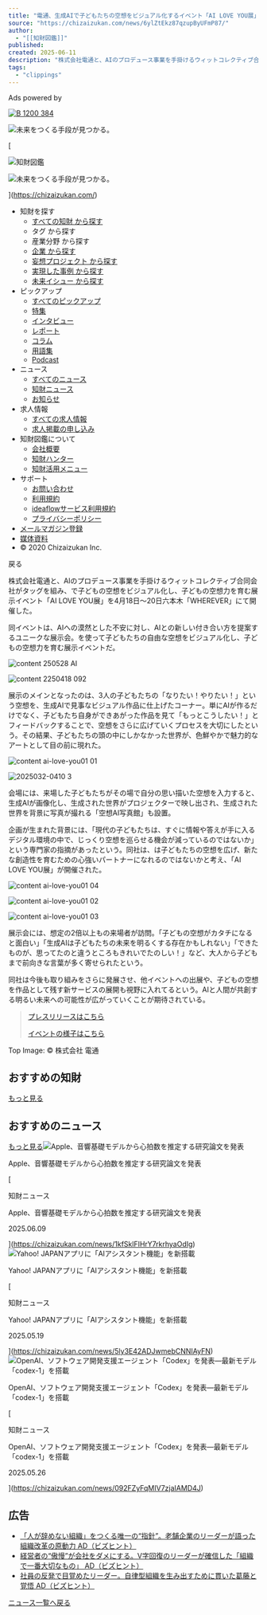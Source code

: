 ```yaml
---
title: "電通、生成AIで子どもたちの空想をビジュアル化するイベント「AI LOVE YOU展」を開催―無限の空想力を引き出す"
source: "https://chizaizukan.com/news/6ylZtEkz87qzupByUFmP87/"
author:
  - "[[知財図鑑]]"
published:
created: 2025-06-11
description: "株式会社電通と、AIのプロデュース事業を手掛けるウィットコレクティブ合同会社がタッグを組み、生成AIで子どもの空想をビジュアル化し、子どもの空想力を育む展示イベント「AI LOVE YOU展」を4月18日～20日六本木「WHEREVER」にて開催した。 同イベントは、AIへの漠然とした不安に対し、AIとの新しい付き合い方を提案するユニークな展示会。"
tags:
  - "clippings"
---
```

Ads powered by

[![B 1200 384](https://images.ctfassets.net/mauam998hl9x/6qChYbSRqaTDsbk1IpyuOZ/2ecde3498db83b14c8d906fcaf76b95d/B_1200_384.jpg?fit=fill&q=80&w=2160&fm=webp)](https://idea-flow.ai/)

![未来をつくる手段が見つかる。](https://chizaizukan.com/_nuxt/img/logo_copy.96222e7.svg)

[

![知財図鑑](https://chizaizukan.com/_nuxt/img/logo-large.f510517.svg)

![未来をつくる手段が見つかる。](https://chizaizukan.com/_nuxt/img/logo_copy.96222e7.svg)

](https://chizaizukan.com/)
- 知財を探す
	- [すべての知財 から探す](https://chizaizukan.com/property)
	- タグ から探す
	- 産業分野 から探す
	- [企業 から探す](https://chizaizukan.com/enterprise)
	- [妄想プロジェクト から探す](https://chizaizukan.com/property/delusion)
	- [実現した事例 から探す](https://chizaizukan.com/property/case)
	- [未来イシュー から探す](https://chizaizukan.com/mirai-issue)
- ピックアップ
	- [すべてのピックアップ](https://chizaizukan.com/pickup)
	- [特集](https://chizaizukan.com/pickup/special)
	- [インタビュー](https://chizaizukan.com/pickup/interview)
	- [レポート](https://chizaizukan.com/pickup/report)
	- [コラム](https://chizaizukan.com/pickup/column)
	- [用語集](https://chizaizukan.com/pickup/glossary)
	- [Podcast](https://chizaizukan.com/pickup/podcast)
- ニュース
	- [すべてのニュース](https://chizaizukan.com/news)
	- [知財ニュース](https://chizaizukan.com/news/property)
	- [お知らせ](https://chizaizukan.com/news/info)
- 求人情報
	- [すべての求人情報](https://chizaizukan.com/recruit)
	- [求人掲載の申し込み](https://chizaizukan.com/contact?type=other%22)
- 知財図鑑について
	- [会社概要](https://chizaizukan.com/about)
	- [知財ハンター](https://chizaizukan.com/about#hunter)
	- [知財活用メニュー](https://service.chizaizukan.com/?utm_source=chizaizukan&utm_medium=referral&utm_campaign=site)
- サポート
	- [お問い合わせ](https://chizaizukan.com/contact)
	- [利用規約](https://chizaizukan.com/terms)
	- [ideaflowサービス利用規約](https://chizaizukan.com/terms/ideaflow)
	- [プライバシーポリシー](https://chizaizukan.com/privacy)
- [メールマガジン登録](https://share.hsforms.com/1bBThhh06TGqFws_xyCwOvw58nza)
- [媒体資料](https://chizaizukan.com/mediainfo/)
- © 2020 Chizaizukan Inc.

戻る

株式会社電通と、AIのプロデュース事業を手掛けるウィットコレクティブ合同会社がタッグを組み、で子どもの空想をビジュアル化し、子どもの空想力を育む展示イベント「AI LOVE YOU展」を4月18日～20日六本木「WHEREVER」にて開催した。

同イベントは、AIへの漠然とした不安に対し、AIとの新しい付き合い方を提案するユニークな展示会。を使って子どもたちの自由な空想をビジュアル化し、子どもの空想力を育む展示イベントだ。

![content 250528 AI](https://images.ctfassets.net/mauam998hl9x/71v4mZwlTaZ5hlmDka07iP/aa988a64cf5d35ad54ea986b3315fc3f/content_250528_AI__________.jpg?fit=fill&q=80&w=1600&fm=webp)

![content 2250418 092](https://images.ctfassets.net/mauam998hl9x/5FQ7HJRFQvByU1VFkH7oh4/453d947ae7a96eb9308ba7283aaaa866/content_2250418_092.jpg?fit=fill&q=80&w=1600&fm=webp)

展示のメインとなったのは、3人の子どもたちの「なりたい！やりたい！」という空想を、生成AIで見事なビジュアル作品に仕上げたコーナー。単にAIが作るだけでなく、子どもたち自身ができあがった作品を見て「もっとこうしたい！」とフィードバックすることで、空想をさらに広げていくプロセスを大切にしたという。その結果、子どもたちの頭の中にしかなかった世界が、色鮮やかで魅力的なアートとして目の前に現れた。

![content ai-love-you01 01](https://images.ctfassets.net/mauam998hl9x/7EUr6YLiBfOIs2NWt13o5x/d97c4c5487d18f0ce86525fcef0acff9/content_ai-love-you01_01.jpg?fit=fill&q=80&w=1600&fm=webp)

![2025032-0410 3](https://images.ctfassets.net/mauam998hl9x/7gDJINvF8DB9JOTM2wbhih/4989a90eba180a7e77314796da2140c3/2025032-0410_3.jpeg?fit=fill&q=80&w=1600&fm=webp)

会場には、来場した子どもたちがその場で自分の思い描いた空想を入力すると、生成AIが画像化し、生成された世界がプロジェクターで映し出され、生成された世界を背景に写真が撮れる「空想AI写真館」も設置。

企画が生まれた背景には、「現代の子どもたちは、すぐに情報や答えが手に入るデジタル環境の中で、じっくり空想を巡らせる機会が減っているのではないか」という専門家の指摘があったという。同社は、は子どもたちの空想を広げ、新たな創造性を育むための心強いパートナーになれるのではないかと考え、「AI LOVE YOU展」が開催された。

![content ai-love-you01 04](https://images.ctfassets.net/mauam998hl9x/2IwI0YyDlK2yy5g4jEpl1F/af0687f446263ec69e178d7ca51bc8fb/content_ai-love-you01_04.jpg?fit=fill&q=80&w=1600&fm=webp)

![content ai-love-you01 02](https://images.ctfassets.net/mauam998hl9x/5QKmWiTOSD4H53WAz7gUKt/f07a32386805cc1755f2744b64dbea9f/content_ai-love-you01_02.jpg?fit=fill&q=80&w=1600&fm=webp)

![content ai-love-you01 03](https://images.ctfassets.net/mauam998hl9x/27TpMm9KHSSDIFwYDsAgbu/74a76f3e3becdd87b59563df8860cb0e/content_ai-love-you01_03.jpg?fit=fill&q=80&w=1600&fm=webp)

展示会には、想定の2倍以上もの来場者が訪問。「子どもの空想がカタチになると面白い」「生成AIは子どもたちの未来を明るくする存在かもしれない」「できたものが、思ってたのと違うところもきれいでたのしい！」など、大人から子どもまで前向きな言葉が多く寄せられたという。

同社は今後も取り組みをさらに発展させ、他イベントへの出展や、子どもの空想を作品として残す新サービスの展開も視野に入れてるという。AIと人間が共創する明るい未来への可能性が広がっていくことが期待されている。

> [プレスリリースはこちら](https://www.dentsu.co.jp/news/release/2025/0410-010869.html)
> 
> [イベントの様子はこちら](https://dentsu-ho.com/articles/9289)

Top Image: © 株式会社 電通

## おすすめの知財

[もっと見る](https://chizaizukan.com/property)

## おすすめのニュース

[もっと見る](https://chizaizukan.com/news)![Apple、音響基礎モデルから心拍数を推定する研究論文を発表](https://images.ctfassets.net/mauam998hl9x/5BO6dINLPM96h5pBm8dilB/9da41ebd99414f4361709b48636c2c00/apple_01.jpeg?fit=fill&q=80&w=500&fm=webp)

Apple、音響基礎モデルから心拍数を推定する研究論文を発表

[

知財ニュース

Apple、音響基礎モデルから心拍数を推定する研究論文を発表

2025.06.09

](https://chizaizukan.com/news/1kfSklFIHrY7rkrhyaOdIg)![Yahoo! JAPANアプリに「AIアシスタント機能」を新搭載](https://images.ctfassets.net/mauam998hl9x/JnFrhZDynBJNvf3CtSWWu/da64e4b4d223dc2556d17c7c729f64be/250408_YJ_AIchat_kv__2_.png?fit=fill&q=80&w=500&fm=webp)

Yahoo! JAPANアプリに「AIアシスタント機能」を新搭載

[

知財ニュース

Yahoo! JAPANアプリに「AIアシスタント機能」を新搭載

2025.05.19

](https://chizaizukan.com/news/5ly3E42ADJwmebCNNIAyFN)![OpenAI、ソフトウェア開発支援エージェント「Codex」を発表―最新モデル「codex-1」を搭載](https://images.ctfassets.net/mauam998hl9x/5KSYp7VgIUhBz4KhVz2Esz/deecec9e8ec4d0235f81779cb9cda0f4/Codex_Blog_Header_V5.jpeg?fit=fill&q=80&w=500&fm=webp)

OpenAI、ソフトウェア開発支援エージェント「Codex」を発表―最新モデル「codex-1」を搭載

[

知財ニュース

OpenAI、ソフトウェア開発支援エージェント「Codex」を発表―最新モデル「codex-1」を搭載

2025.05.26

](https://chizaizukan.com/news/092FZyFqMIV7zjaIAMD4J)

## 広告

- [
	「人が辞めない組織」をつくる唯一の“指針”。老舗企業のリーダーが語った組織改革の原動力
	AD（ビズヒント）
	](https://trace.popin.cc/ju/ic?tn=6e22bb022cd37340eb88f5c2f2512e40&trackingid=8416a559f4ba80866af5836065dbe79e&acid=901&data=ppYmv5csrUUoEOBs5yrRz22pdmky-zLIimL9KVrdZh4vE3JqSckOT8DtQ-NEDZUCvkmYLA9e8qMBQCUmYfbCdJRfle2SJC0afFAzrL6Yv31-eBQ91ZZCpOgB7QK031DMmksCkt9G8DRH8KENT2Lox59O8DoBwt9l1RtleN9fTfXqpwy9u6YFRmJV1kAcVXVErXrtjopMZ4QjN_LAKvb7EG6p1h5TOyByvO7wBgNwawx8bwlT5aYoVfeAY0zgv3vKhUw6jahw020uh6yfZhfgY_RHyDJ7VxQSWSQ6LNK-B9JwZiIml7VOfY2n4bAUqQ8cqPY6Kk837OrTYlSz7bVT9L6u4u6Op3svvgESn2BMiyCqaDJ4xNKGHkfJ8uEJ5YzYLbd2F2ggQ5vITWWZEodITxQkKpVp7y0sTcBb2fTKUgzb924yvCHpMKyHknpHTLuwxrrnJ-B1f_AzDmCUaY9ej8B0MklvdD5trbLSKWqPcLfHFwxDYSUdG19fZHcWAStaqq3glCMNHCG72sfcwT_wyj_ee4H5-934_YbMTbMBWSpyKcygMrBZNtp37tSSumuygkk2-C8fdbEHUyQSJRsRF7sNMdGS9v0UhUiTNqrHsU36KxT-BDkdv9QlL-u-W3I6WJ5w3NWBcOCuduMXQdejjqZzjHcvp600mEk3Np4QNStfEKlPmqNNj9JoSgn0XCDU3JX_WIsz8K5VvyaoQAmqMkDJOon1_FF5wTgmAuzhDGamDyZKFT8NLpPaIa-FsredxL9e-lGWtaSlNSI9QazGGuMxt64lZQTBpOS5Jn1Omresv_PSm2GOOpDo06Ngr6MufP6ug9VfkXIKM3CSRlWmTZSkQqd8bZ3JRAxIy1k76l5m3O1x8vXsa3cdPx1kWNVapbU1lXLbIrLfpxLBHJB4UQHkI222forXy9LzzG-aYWXKlVspjuOmOQ7F8u_5YZvY5zp3HwVluD2Sb9TfZAfAkCa-aHRbcFmR0DWECVFOwwTYjdVjFXTquYoWo9dUSjOxStbiCoghwJvcOOD4NXzQ_OFO59RYVmc0OvSLXGrMMjSRowdHC9QkY_knL7izjE5Q&uid=7583dc61427bde1f9cc1701958269889&mguid=&gprice=Okt5Ir5iAcvOxjJbGJu9o-l-lhwk73CfdTbAOY_fzvI&pb=d&uidct=1701958269889)
- [
	経営者の“傲慢”が会社をダメにする。V字回復のリーダーが確信した「組織で一番大切なもの」
	AD（ビズヒント）
	](https://trace.popin.cc/ju/ic?tn=6e22bb022cd37340eb88f5c2f2512e40&trackingid=73c70def31ff3ba288c6398d2907d2e9&acid=901&data=XhxC3AjXE6po2L20Smh2E8GDlyZnMbBxHJSMuoLK3M9J9jPtLaq_DgzzZqNiEAMENoTGFISlYRuikKNGd_3D3sfKW9-XNxLDKU-OSxZS4DWSL6dyK3SRQjJIpetgzuyG-CxRfxAe_5MyHraO6BH3ehvPj4y75NKBlfXeUOYOXuCDUgchutNobl-WmnU643XfFSqT93CgPXXqSc-jI-5A4y3t7ge_NL3O1g8m5rCbDMFFijT1tChijTtEanTkPHeUf0YSGLUZ7eS96CAl90q-Y4xNoIKn3qtAmKMywvJUs07mSKq95btU_y3II5BkQDvk9AQS8B1L7nFZV4Nb6SJN2bo2Y0JwJTUunODepUcZPfUCQ-_otBvkAJbHvYWuvM2WlIGWt7v9JJtoXl0tbRP_1Lq0gSThgADb0zM65csKHUIlgRHWJhjP8Tkv58aExo752Iy0NR8ydYVYv6AGHXy9F7wWQn2QFlHKM7Mv4uStgzbTFO6H86123XIv5XOzXxExNaHxWLO5HTSuFVp5vzwyg8zmIryOwsIbmfxUp28Eemfu7_bgU8w1ejFPUtL4uXsxMKQ5xUU3LcbneUAlVS5OY5lbRUbaNzuLIiTW0yz6D9XrfTqNRLH26j8JxPxhq4_KvXsZ9sDh38RGTb4sp3ZxNvN6upNzURn3PPTkDL-akBXDpPWsrqeecFw1r4ZBHz2tCF_XAuyw81a1SKeitTOdmiSYphAJxCwPE9xCWuARUatbXfab5wKo4_NZwIXAVdjU0_nwKvLyGHCnhia21smVEkTk0d8H7ipu1xjGnaypf-8p_4yDbmyq9B_eBnFUdgEYpnj7qyCbdnflu7HnYHwk8nDJYQE_dJ5HgIgS5nAKEYx6EP0zxWQLB7lVtm4n0ZSP7O7MspEDO4La9Cjg9cPkkbGaNZLdKdYZI9C9DonMcRu1GoT_fowHE7xfOrHKR8SUx1v7MyBhO029eQ8lRJspFJVaCJXJ-gyCq91QOfqn2R2NyCNucUOoeT0Uo6OBsJEkNWcg-t6HO24WHZAKV0M1b4aNQg63oa-427k1QWqFDIZq1RBAiAFJlvgHQyngomi3bYU3UTZ_APbKrkJHO7-XJuPW9B_EaFB9Gd9r8kHbp7TwzIWVdO39hcU3lm23UZsqLzWPZkIBgcHvgwyfmBRrpNFHSAijJUblbTfR3LxRxLEtyQDNrYtoxOe-ng4rdFxCTsUgj1Se3auLQffEdQXoao5RK0p4FVsi7QUoHgNqGnVf9Q6SKjS0dzOhBAwcTC48ayS3g02NtWw5llUETWruCno8TF6Z1jHLKyOUCNsUCDI0ChOrJAbmyoxk10BvFGuaQgIQwjQ29pNQtEVyEOEEYZYKcQPWczb8SujJW6B57aQM1zMOXCH8fohTYkudfWsGloEBtpdT2ZTwZjbCr_TL_xCNftlAuc457vhEVIocl9CCnIpPHXgEpFBPqsFa6CQzh7QBmexe-ab1jn3mE_wrWplYJ8pDwTHdS7lncBrA-tvey3Dsn8EhFd4eWIfDNMKWiOQmUDLfa-jRz2lz12jqyaxyqxgeVNFkoGn5M-l1p8kvKqN9TmBmRwCIf44kcQxLXqfraiUuBw-AkCmu6dINhJ8acn2Sz54qs66us4WUJoGGaTIfdsPG3ZFjNApFCjjW1DQmY0-Y8I8XKHc-8grUZs0VDFddKb8JVSQE59eIxqiwETRx8b9MI3DQXhmwU8ODhuhuv5fSlfJ5rYQ0bJktdsAYDJd5vRw73s6mfY1gFlpdKAN8vlQPDC_6M0fbJOyIXBNtJX3yg7Z329xHArqje4AXj3JSvtw3qTAB1C1N1f6KfHo3btvkQvPwKFl3nU37WTzTfl8w3EA6E8JJnincDw&uid=7583dc61427bde1f9cc1701958269889&mguid=&gprice=HT07Q80foDQQQ0i9oSDj8ZkRAJUSFx260ZDkgZtCTbM&pb=d&uidct=1701958269889)
- [
	社員の反発で目覚めたリーダー。自律型組織を生み出すために貫いた葛藤と覚悟
	AD（ビズヒント）
	](https://trace.popin.cc/ju/ic?tn=6e22bb022cd37340eb88f5c2f2512e40&trackingid=54026061391e118600e2ec631e608ac3&acid=901&data=VECLkPOIep0o_WNmTh_Q05CvsdxKO4busOSqTzt0FYkQze2ECr2r-hGmQQwtRm0LS_5WzYVMBlsy8Yq9DKV0e42aZCxx7eQuxZ9l13XGWy6daUKDGZV9-wQoEhvMru3DKiF_cYrRM2mCNo8E0JjO8nGCyKFLBMW5m-wn5u5wVzsVGnYDtkc5dppdn6CobrjgdbjKWTKLdNBsqsbSgukygY-iBBM5MEO0fVvgPdJa4WdsYihEopoyCAWknKBu5dEj937ZsEd9Uj5NkRxY_KgNehrVqU1AnuY17L0Tcfp3ZwjXkQmvD92VmOv9CiMC8TjJP4Uq8XMo5tlB4cCCSHETROVBTJwB18pxnz8n5h5Qhc0ZTCBYwEm1JmTwQJCL9Sutm06ihVVKOy2YC882MOB88CzDHebaE_93MLa1tMG6bPdwQ2dlU8caROMz8SWcU18ufvltQ3GnQxsMrn-4OdDsGiJpvX2eqyNFIs8Amtvey_EKFoivhRXUnKNgmkOxYxfg1P5VUJIFROHRLXAy0twaJdjqOADxKC9Ypyff2_fogOrDvzfcB8xWIF36bbmm-apRuPdljBL-doZrCKtKRMXt8Ty3QFim5DTmN4FlSgtfF8c6TeS0_HYGpuNRtWeYqFD9jC89GSdmcwDTjAOY7YXLt8DbOLkkiMy0GsHAPMi8ea9GJKgr0OlBitDEQMTMK6MoCqSprfOg71ziq3HiRxh8R_N0n-Kx81maC_2lFnM8UPqnvm7ScnMxqj7CVtAPhwJpZ9xwwymQnz2byPehAVKugHUnrHkO7siqBnafHETjbiA6Hosq9DsBiZ6BWxK4g2IGzy06s1wqBBGZOaYYmVEl-o90dZ1L8Ukn-9L0xS2SEW6Y0c3f0ndRaNv2DHv-RQY7jyNOEBfFJJXkcgXvipsLg-Z6MePHgW3tEBpSjFLqxEaauDskhbScGSASGhad4LF35g5QBLdlekCm4xvwZwCjtfCQ3QSMHhZBtJ-NYDMBDJwUdpy3P36ChsF8cXguNKs6xawSBAx040CvxaVvobTwMPL4v6uK2WW26U7IoGTFbh2b-n3zZEzs6vXJwfvCdU9lM_F6bT4V9ph72M9zB3EGTtTESxj9dhgGaLxldEAqaEmDIHmuPTOTAUmgi_szaTzsILc31QyvjLQoG6d_csLym_eII-RtcHaeLbxtwtILE53DuYUsv8gDJfCmhf8gm6CNDD5aDOsIqp4B1_tikWfJGi88pvAmN5ZedAa_adfmUtrCK5tr24tYUmEslmidCGylOHplokWXGfz9jvex0eBloOKnPpnSB6J-fT0zPCc5dyvGLctkBtOyYVI1gUJf36RrIe_Imj0vrOq0eDfxsJrX2CNLhlhRk5xcokKrnYp9e3FcXcNjfWvv3_MBv_Vbz895g1TXBQOaOBpopaBI02yuWsL7LrXMTAOndqpWNIeWKeGl5Lm9iZw0h18GJBDQJf5m1Bm2E0oJZgaE_M5qkJjYtuHcLbbgW7RI04MzqSJ0t-Rcty5xZztMvDl0RPDF2u8cdZru0sc0hjMTSJddS89SSvjQQ1CtQO1BNmydk-lKT1U18GokXqY9njcPHFVlHS9e9OI6I0EdkGlWa6zjXwrKJg4FZ2esHhsYiExaRPq0CiXi6SBUZEWcBaRRDGcbE4bCwXmYGZrfnADzfkZNmvibriuGsJmoT8ZLkzC5np9yjWPd3C0HFpFQ28seIiRgiaeDExGFFrSxE0aEBv7utwsjDrY4XsRisV1qBvi2yiEc42zf4gV4Ck8E8XveW-ROy9kQ&uid=7583dc61427bde1f9cc1701958269889&mguid=&gprice=YwciHHzTLo7gkgsaz_4SFZ0B8-INb52UYLNsy4gM4iA&pb=d&uidct=1701958269889)

[ニュース一覧へ戻る](https://chizaizukan.com/news)